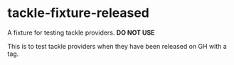 # tackle-fixture-released

A fixture for testing tackle providers. **DO NOT USE**

This is to test tackle providers when they have been released on GH with a tag. 
